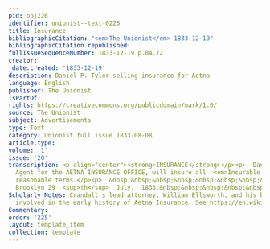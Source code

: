 ```yaml
---
pid: obj226
identifier: unionist--text-0226
title: Insurance
bibliographicCitation: "<em>The Unionist</em> 1833-12-19"
bibliographicCitation.republished: 
fullIssueSequenceNumber: 1833-12-19 p.04.72
creator: 
_date.created: '1833-12-19'
description: Daniel P. Tyler selling insurance for Aetna
language: English
publisher: The Unionist
IsPartOf: 
rights: https://creativecommons.org/publicdomain/mark/1.0/
source: The Unionist
subject: Advertisements
type: Text
category: Unionist full issue 1833-08-08
article.type: 
volume: '1'
issue: '20'
transcription: <p align="center"><strong>INSURANCE</strong></p><p>  Daniel P. Tyler,
  Agent for the AETNA INSURANCE OFFICE, will insure all  <em>Insurable property</em>  on
  reasonable terms.</p><p>  &nbsp;&nbsp;&nbsp;&nbsp;&nbsp;&nbsp;&nbsp;&nbsp;&nbsp;&nbsp;&nbsp;
  Brooklyn 29  <sup>th</sup>  July,  1833.&nbsp;&nbsp;&nbsp;&nbsp;&nbsp;&nbsp;&nbsp;&nbsp;&nbsp;&nbsp;&nbsp;&nbsp;&nbsp;&nbsp;&nbsp;&nbsp;&nbsp;&nbsp;&nbsp;&nbsp;&nbsp;&nbsp;&nbsp;&nbsp;&nbsp;&nbsp;&nbsp;&nbsp;&nbsp;&nbsp;&nbsp;&nbsp;&nbsp;&nbsp;&nbsp;&nbsp;&nbsp;&nbsp;&nbsp;&nbsp;&nbsp;&nbsp;&nbsp;  1</p>
Scholarly Notes: Crandall's lead attorney, William Ellsworth, and his brother were
  involved in the early history of Aetna Insurance. See https://en.wikipedia.org/wiki/Aetna
Commentary: 
order: '225'
layout: template_item
collection: template
---
```

